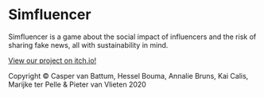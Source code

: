 # Simfluencer
Simfluencer is a game about the social impact of influencers and the risk of sharing fake news, all with sustainability in mind.

[View our project on itch.io!](https://cvbattum.itch.io/simfluencer)

Copyright © Casper van Battum, Hessel Bouma, Annalie Bruns, Kai Calis, Marijke ter Pelle & Pieter van Vlieten 2020